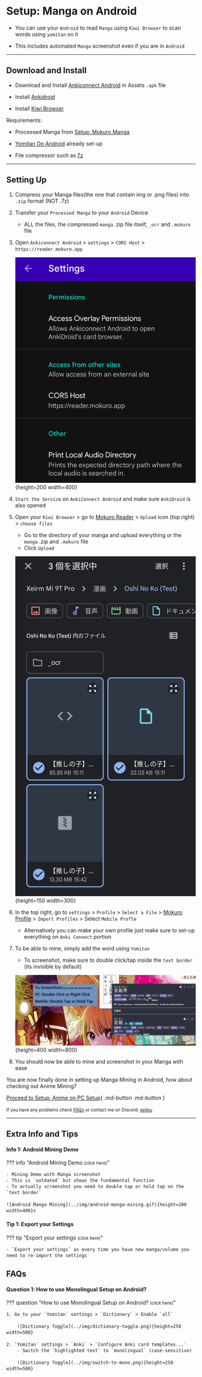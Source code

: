 # Setup: Manga on Android

- You can use your `Android` to read `Manga` using `Kiwi Browser` to scan words using `yomitan` on it

- This includes automated `Manga` screenshot even if you are in `Android`

---

## Download and Install

- Download and Install [Ankiconnect Android](https://github.com/KamWithK/AnkiconnectAndroid/releases/latest/) in Assets `.apk` file

- Install [Ankidroid](https://play.google.com/store/apps/details?id=com.ichi2.anki)

- Install [Kiwi Browser](https://play.google.com/store/apps/details?id=com.kiwibrowser.browser&hl=en_US)

Requirements:

- Processed Manga from [Setup: Mokuro Manga](https://xelieu.github.io/jp-lazy-guide/setupMangaOnPC/#setup-mokuro-manga)

- [Yomitan On Android](https://xelieu.github.io/jp-lazy-guide/setupYomitanOnAndroid/) already set-up

- File compressor such as [7z](https://www.7-zip.org/)

---

## Setting Up

1. Compress your Manga files(the one that contain img or .png files) into `.zip` format (NOT .7z)

2. Transfer your `Processed Manga` to your `Android` Device
    - ALL the files, the compressed `manga` .zip file itself, `_ocr` and `.mokuro` file

2. Open `Ankiconnect Android` > `settings` > `CORS Host` > `https://reader.mokuro.app`

    ![CORS Host](../img/cors-host.png){height=200 width=400}

3. `Start the Service` on `AnkiConnect Android` and make sure `AnkiDroid` is also opened

4. Open your `Kiwi Browser` > go to [Mokuro Reader](https://reader.mokuro.app/) > `Upload` icon (top right) > `choose files`
    - Go to the directory of your manga and upload everything or the `manga` .zip and `.mokuro` file
    - Click `Upload`

    ![Mokuro Android Upload](../img/mokuro-upload-android.png){height=150 width=300}

5. In the top right, go to `settings` > `Profile` > `Select a File` > [Mokuro Profile](https://drive.google.com/drive/folders/1vX40zrvkGN13o_3WRYzqP1-L0F8mX6JJ?usp=sharing) > `Import Profiles` > Select `Mobile Profle`
    - Alternatively you can make your own profile just make sure to set-up everything on `Anki Connect` portion

6. To be able to mine, simply add the word using `Yomitan`
    - To screenshot, make sure to double click/tap inside the `text border` (its invisible by default)

    ![Mokuro Settings](../img/mokuro-yomitan.png){height=400 width=800}

7. You should now be able to mine and screenshot in your Manga with ease

You are now finally done in setting up Manga Mining in Android, how about checking out Anime Mining?

[Proceed to Setup: Anime on PC Setup](setupAnimeOnPC.md){ .md-button .md-button }

<small>If you have any problems check [FAQs](https://xelieu.github.io/jp-lazy-guide/setupMangaOnAndroid/#faqs) or contact me on Discord: [xelieu](https://www.discordapp.com/users/719459399168426054)</small>

---

## Extra Info and Tips

#### Info 1: Android Mining Demo

??? info "Android Mining Demo <small>(click here)</small>"

    - Mining Demo with Manga screenshot
    - This is `outdated` but shows the fundamental function
    - To actually screenshot you need to double tap or hold tap on the `text border`

    ![Android Manga Mining](../img/android-manga-mining.gif){height=200 width=400}s

#### Tip 1: Export your Settings

??? tip "Export your settings <small>(click here)</small>"

    - `Export your settings` as every time you have new manga/volume you need to re-import the settings

## FAQs

#### Question 1: How to use Monolingual Setup on Android?

??? question "How to use Monolingual Setup on Android? <small>(click here)</small>"

    1. Go to your `Yomitan` settings > `Dictionary` > Enable `all`

        ![Dictionary Toggle](../img/dictionary-toggle.png){height=250 width=500}

    2. `Yomitan` settings > `Anki` > `Configure Anki card templates...`
        - Switch the `highlighted text` to `monolingual` (case-sensitive)

        ![Dictionary Toggle](../img/switch-to-mono.png){height=250 width=500}